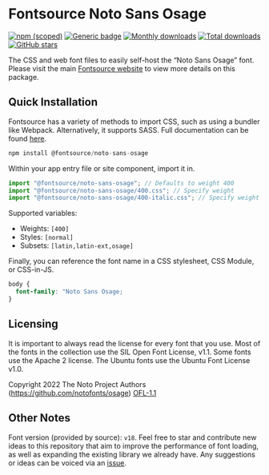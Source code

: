 # Fontsource Noto Sans Osage

[![npm (scoped)](https://img.shields.io/npm/v/@fontsource/noto-sans-osage?color=brightgreen)](https://www.npmjs.com/package/@fontsource/noto-sans-osage) [![Generic badge](https://img.shields.io/badge/fontsource-passing-brightgreen)](https://github.com/fontsource/fontsource) [![Monthly downloads](https://badgen.net/npm/dm/@fontsource/noto-sans-osage)](https://github.com/fontsource/fontsource) [![Total downloads](https://badgen.net/npm/dt/@fontsource/noto-sans-osage)](https://github.com/fontsource/fontsource) [![GitHub stars](https://img.shields.io/github/stars/fontsource/fontsource.svg?style=social&label=Star)](https://github.com/fontsource/fontsource/stargazers)

The CSS and web font files to easily self-host the “Noto Sans Osage” font. Please visit the main [Fontsource website](https://fontsource.org/fonts/noto-sans-osage) to view more details on this package.

## Quick Installation

Fontsource has a variety of methods to import CSS, such as using a bundler like Webpack. Alternatively, it supports SASS. Full documentation can be found [here](https://fontsource.org/docs/introduction).

```javascript
npm install @fontsource/noto-sans-osage
```

Within your app entry file or site component, import it in.

```javascript
import "@fontsource/noto-sans-osage"; // Defaults to weight 400
import "@fontsource/noto-sans-osage/400.css"; // Specify weight
import "@fontsource/noto-sans-osage/400-italic.css"; // Specify weight and style

```

Supported variables:
- Weights: `[400]`
- Styles: `[normal]`
- Subsets: `[latin,latin-ext,osage]`

Finally, you can reference the font name in a CSS stylesheet, CSS Module, or CSS-in-JS.

```css
body {
  font-family: "Noto Sans Osage;
}
```

## Licensing
It is important to always read the license for every font that you use.
Most of the fonts in the collection use the SIL Open Font License, v1.1. Some fonts use the Apache 2 license. The Ubuntu fonts use the Ubuntu Font License v1.0.

Copyright 2022 The Noto Project Authors (https://github.com/notofonts/osage)
[OFL-1.1](http://scripts.sil.org/OFL)

## Other Notes
Font version (provided by source): `v18`.
Feel free to star and contribute new ideas to this repository that aim to improve the performance of font loading, as well as expanding the existing library we already have. Any suggestions or ideas can be voiced via an [issue](https://github.com/fontsource/fontsource/issues).